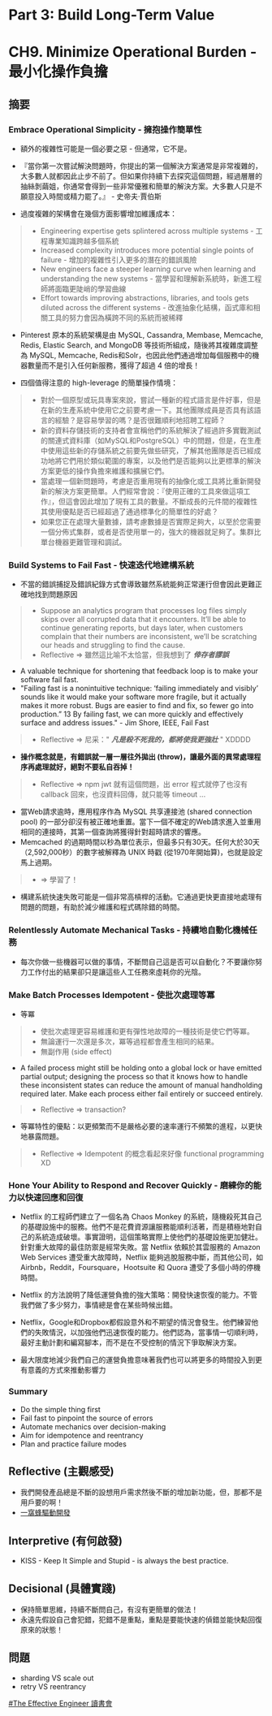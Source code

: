 # Part 3: Build Long-Term Value

# CH9. Minimize Operational Burden - 最小化操作負擔

## 摘要

### Embrace Operational Simplicity - 擁抱操作簡單性

* 額外的複雜性可能是一個必要之惡 - 但通常，它不是。
* 『當你第一次嘗試解決問題時，你提出的第一個解決方案通常是非常複雜的，大多數人就都因此止步不前了。但如果你持續下去探究這個問題，經過層層的抽絲剝繭姐，你通常會得到一些非常優雅和簡單的解決方案。大多數人只是不願意投入時間或精力罷了。』 - 史帝夫·賈伯斯 

* 過度複雜的架構會在幾個方面影響增加維護成本：
> * Engineering expertise gets splintered across multiple systems - 工程專業知識跨越多個系統
> * Increased complexity introduces more potential single points of failure - 增加的複雜性引入更多的潛在的錯誤風險
> * New engineers face a steeper learning curve when learning and understanding the new systems - 當學習和理解新系統時，新進工程師將面臨更陡峭的學習曲線
> * Effort towards improving abstractions, libraries, and tools gets diluted across the different systems - 改進抽象化結構，函式庫和相關工具的努力會因為橫跨不同的系統而被稀釋

* Pinterest 原本的系統架構是由 MySQL, Cassandra, Membase, Memcache, Redis, Elastic Search, and MongoDB 等技術所組成，隨後將其複雜度調整為 MySQL, Memcache, Redis和Solr，也因此他們通過增加每個服務中的機器數量而不是引入任何新服務，獲得了超過 4 倍的增長！

* 四個值得注意的 high-leverage 的簡單操作情境：
> * 對於一個原型或玩具專案來說，嘗試一種新的程式語言是件好事，但是在新的生產系統中使用它之前要考慮一下。其他團隊成員是否具有該語言的經驗？是容易學習的嗎？是否很難順利地招聘工程師？
> * 新的資料存儲技術的支持者會宣稱他們的系統解決了經過許多實戰測試的關連式資料庫（如MySQL和PostgreSQL）中的問題，但是，在生產中使用這些新的存儲系統之前要先做些研究，了解其他團隊是否已經成功地將它們用於類似範圍的專案，以及他們是否能夠以比更標準的解決方案更低的操作負擔來維護和擴展它們。
> * 當處理一個新問題時，考慮是否重用現有的抽像化或工具將比重新開發新的解決方案更簡單。人們經常會說：『使用正確的工具來做這項工作』，但這會因此增加了現有工具的數量。不斷成長的元件間的複雜性其使用優點是否已經超過了通過標準化的簡單性的好處？
> * 如果您正在處理大量數據，請考慮數據是否實際足夠大，以至於您需要一個分佈式集群，或者是否使用單一的，強大的機器就足夠了。集群比單台機器更難管理和調試。

### Build Systems to Fail Fast - 快速迭代地建構系統

* 不當的錯誤捕捉及錯誤紀錄方式會導致雖然系統能夠正常運行但會因此更難正確地找到問題原因
> * Suppose an analytics program that processes log files simply skips over all corrupted data that it encounters. It’ll be able to continue generating reports, but days later, when customers complain that their numbers are inconsistent, we’ll be scratching our heads and struggling to find the cause.
> * Reflective => 雖然這比喻不太恰當，但我想到了 ***倖存者謬誤***

* A valuable technique for shortening that feedback loop is to make your software fail fast.
* "Failing fast is a nonintuitive technique: ‘failing immediately and visibly’ sounds like it would make your software more fragile, but it actually makes it more robust. Bugs are easier to find and fix, so fewer go into production.” 13 By failing fast, we can more quickly and effectively surface and address issues." - Jim Shore, IEEE, Fail Fast
> * Reflective => 尼采：" ***凡是殺不死我的，都將使我更強壯*** " XDDDD

* **操作概念就是，有錯誤就一層一層往外拋出 (throw)，讓最外面的異常處理程序再處理就好，絕對不要私自吞掉！**
> * Reflective => npm jwt 就有這個問題，出 error 程式就停了也沒有 callback 回來，也沒資料回傳，就只能等 timeout ...

* 當Web請求逾時，應用程序作為 MySQL 共享連接池 (shared connection pool) 的一部分卻沒有被正確地重置。當下一個不確定的Web請求進入並重用相同的連接時，其第一個查詢將獲得針對超時請求的響應。
* Memcached 的過期時間以秒為單位表示，但最多只有30天。任何大於30天（2,592,000秒）的數字被解釋為 UNIX 時戳 (從1970年開始算)，也就是設定馬上過期。
> * => 學習了！

* 構建系統快速失敗可能是一個非常高槓桿的活動。它通過更快更直接地處理有問題的問題，有助於減少維護和程式碼除錯的時間。

### Relentlessly Automate Mechanical Tasks - 持續地自動化機械任務

* 每次你做一些機器可以做的事情，不斷問自己這是否可以自動化？不要讓你努力工作付出的結果卻只是讓這些人工任務來虛耗你的光陰。

### Make Batch Processes Idempotent - 使批次處理等冪

* 等冪
> * 使批次處理更容易維護和更有彈性地故障的一種技術是使它們等冪。
> * 無論運行一次還是多次，冪等過程都會產生相同的結果。
> * 無副作用 (side effect)

* A failed process might still be holding onto a global lock or have emitted partial output; designing the process so that it knows how to handle these inconsistent states can reduce the amount of manual handholding required later. Make each process either fail entirely or succeed entirely.
> * Reflective => transaction?

* 等冪特性的優點：以更頻繁而不是嚴格必要的速率運行不頻繁的進程，以更快地暴露問題。
> * Reflective => Idempotent 的概念看起來好像 functional programming XD

### Hone Your Ability to Respond and Recover Quickly - 磨練你的能力以快速回應和回復

* Netflix 的工程師們建立了一個名為 Chaos Monkey 的系統，隨機殺死其自己的基礎設施中的服務。他們不是花費資源讓服務能順利活著，而是積極地對自己的系統造成破壞。事實證明，這個策略實際上使他們的基礎設施更加健壯。針對重大故障的最佳防禦是經常失敗。當 Netflix 依賴於其雲服務的 Amazon Web Services 遭受重大故障時，Netflix 能夠逃脫服務中斷，而其他公司，如Airbnb，Reddit，Foursquare，Hootsuite 和 Quora 遭受了多個小時的停機時間。
* Netflix 的方法說明了降低運營負擔的強大策略：開發快速恢復的能力。不管我們做了多少努力，事情總是會在某些時候出錯。 
* Netflix，Google和Dropbox都假設意外和不期望的情況會發生。他們練習他們的失敗情況，以加強他們迅速恢復的能力。他們認為，當事情一切順利時，最好主動計劃和編寫腳本，而不是在不受控制的情況下爭取解決方案。

* 最大限度地減少我們自己的運營負擔意味著我們也可以將更多的時間投入到更有意義的方式來推動影響力

### Summary

* Do the simple thing first
* Fail fast to pinpoint the source of errors
* Automate mechanics over decision-making
* Aim for idempotence and reentrancy
* Plan and practice failure modes

## Reflective (主觀感受) 
* 我們開發產品總是不斷的設想用戶需求然後不斷的增加新功能，但，那都不是用戶要的啊！
* [一窩蜂驅動開發](https://blog.chunfuchao.com/?p=656)

## Interpretive (有何啟發)
* KISS - Keep It Simple and Stupid - is always the best practice.

## Decisional (具體實踐)
* 保持簡單思維，持續不斷問自己，有沒有更簡單的做法！ 
* 永遠先假設自己會犯錯，犯錯不是重點，重點是要能快速的偵錯並能快點回復原來的狀態！

## 問題
* sharding VS scale out
* retry VS reentrancy

[#The Effective Engineer 讀書會](https://softnshare.wordpress.com/portfolio/packageeffectiveengineer/)
